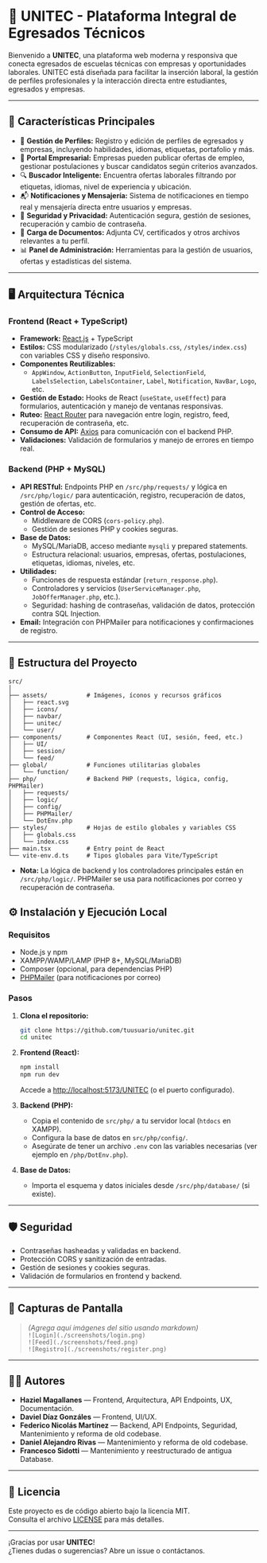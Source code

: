 # 🌟 UNITEC - Plataforma Integral de Egresados Técnicos

Bienvenido a **UNITEC**, una plataforma web moderna y responsiva que conecta egresados de escuelas técnicas con empresas y oportunidades laborales. UNITEC está diseñada para facilitar la inserción laboral, la gestión de perfiles profesionales y la interacción directa entre estudiantes, egresados y empresas.

---

## 🚀 Características Principales

- 👤 **Gestión de Perfiles:** Registro y edición de perfiles de egresados y empresas, incluyendo habilidades, idiomas, etiquetas, portafolio y más.
- 🏢 **Portal Empresarial:** Empresas pueden publicar ofertas de empleo, gestionar postulaciones y buscar candidatos según criterios avanzados.
- 🔍 **Buscador Inteligente:** Encuentra ofertas laborales filtrando por etiquetas, idiomas, nivel de experiencia y ubicación.
- 📬 **Notificaciones y Mensajería:** Sistema de notificaciones en tiempo real y mensajería directa entre usuarios y empresas.
- 🔐 **Seguridad y Privacidad:** Autenticación segura, gestión de sesiones, recuperación y cambio de contraseña.
- 📄 **Carga de Documentos:** Adjunta CV, certificados y otros archivos relevantes a tu perfil.
- 📊 **Panel de Administración:** Herramientas para la gestión de usuarios, ofertas y estadísticas del sistema.

---

## 🖥️ Arquitectura Técnica

### Frontend (React + TypeScript)
- **Framework:** [React.js](https://react.dev/) + TypeScript
- **Estilos:** CSS modularizado (`/styles/globals.css`, `/styles/index.css`) con variables CSS y diseño responsivo.
- **Componentes Reutilizables:**  
  - `AppWindow`, `ActionButton`, `InputField`, `SelectionField`, `LabelsSelection`, `LabelsContainer`, `Label`, `Notification`, `NavBar`, `Logo`, etc.
- **Gestión de Estado:** Hooks de React (`useState`, `useEffect`) para formularios, autenticación y manejo de ventanas responsivas.
- **Ruteo:** [React Router](https://reactrouter.com/) para navegación entre login, registro, feed, recuperación de contraseña, etc.
- **Consumo de API:** [Axios](https://axios-http.com/) para comunicación con el backend PHP.
- **Validaciones:** Validación de formularios y manejo de errores en tiempo real.

### Backend (PHP + MySQL)
- **API RESTful:** Endpoints PHP en `/src/php/requests/` y lógica en `/src/php/logic/` para autenticación, registro, recuperación de datos, gestión de ofertas, etc.
- **Control de Acceso:**  
  - Middleware de CORS (`cors-policy.php`).
  - Gestión de sesiones PHP y cookies seguras.
- **Base de Datos:**  
  - MySQL/MariaDB, acceso mediante `mysqli` y prepared statements.
  - Estructura relacional: usuarios, empresas, ofertas, postulaciones, etiquetas, idiomas, niveles, etc.
- **Utilidades:**  
  - Funciones de respuesta estándar (`return_response.php`).
  - Controladores y servicios (`UserServiceManager.php`, `JobOfferManager.php`, etc.).
  - Seguridad: hashing de contraseñas, validación de datos, protección contra SQL Injection.
- **Email:** Integración con PHPMailer para notificaciones y confirmaciones de registro.

---

## 📂 Estructura del Proyecto

```
src/
│
├── assets/           # Imágenes, íconos y recursos gráficos
│   ├── react.svg
│   ├── icons/
│   ├── navbar/
│   ├── unitec/
│   └── user/
├── components/       # Componentes React (UI, sesión, feed, etc.)
│   ├── UI/
│   ├── session/
│   └── feed/
├── global/           # Funciones utilitarias globales
│   └── function/
├── php/              # Backend PHP (requests, lógica, config, PHPMailer)
│   ├── requests/
│   ├── logic/
│   ├── config/
│   ├── PHPMailer/
│   └── DotEnv.php
├── styles/           # Hojas de estilo globales y variables CSS
│   ├── globals.css
│   └── index.css
├── main.tsx          # Entry point de React
└── vite-env.d.ts     # Tipos globales para Vite/TypeScript
```

- **Nota:** La lógica de backend y los controladores principales están en `/src/php/logic/`. PHPMailer se usa para notificaciones por correo y recuperación de contraseña.

## ⚙️ Instalación y Ejecución Local

### Requisitos

- Node.js y npm
- XAMPP/WAMP/LAMP (PHP 8+, MySQL/MariaDB)
- Composer (opcional, para dependencias PHP)
- [PHPMailer](https://github.com/PHPMailer/PHPMailer) (para notificaciones por correo)

### Pasos

1. **Clona el repositorio:**
   ```bash
   git clone https://github.com/tuusuario/unitec.git
   cd unitec
   ```

2. **Frontend (React):**
   ```bash
   npm install
   npm run dev
   ```
   Accede a [http://localhost:5173/UNITEC](http://localhost:5173/UNITEC) (o el puerto configurado).

3. **Backend (PHP):**
   - Copia el contenido de `src/php/` a tu servidor local (`htdocs` en XAMPP).
   - Configura la base de datos en `src/php/config/`.
   - Asegúrate de tener un archivo `.env` con las variables necesarias (ver ejemplo en `/php/DotEnv.php`).

4. **Base de Datos:**
   - Importa el esquema y datos iniciales desde `/src/php/database/` (si existe).

---

## 🛡️ Seguridad

- Contraseñas hasheadas y validadas en backend.
- Protección CORS y sanitización de entradas.
- Gestión de sesiones y cookies seguras.
- Validación de formularios en frontend y backend.

---

## 📸 Capturas de Pantalla

> *(Agrega aquí imágenes del sitio usando markdown)*  
> `![Login](./screenshots/login.png)`  
> `![Feed](./screenshots/feed.png)`  
> `![Registro](./screenshots/register.png)`

---

## 👨‍💻 Autores

- **Haziel Magallanes** — Frontend, Arquitectura, API Endpoints, UX, Documentación.
- **Daviel Díaz Gonzáles** — Frontend, UI/UX.
- **Federico Nicolás Martínez** — Backend, API Endpoints, Seguridad, Mantenimiento y reforma de old codebase.
- **Daniel Alejandro Rivas** — Mantenimiento y reforma de old codebase.
- **Francesco Sidotti** — Mantenimiento y reestructurado de antigua Database.


---

## 📄 Licencia

Este proyecto es de código abierto bajo la licencia MIT.  
Consulta el archivo [LICENSE](./LICENSE) para más detalles.

---

¡Gracias por usar **UNITEC**!  
¿Tienes dudas o sugerencias? Abre un issue o contáctanos.